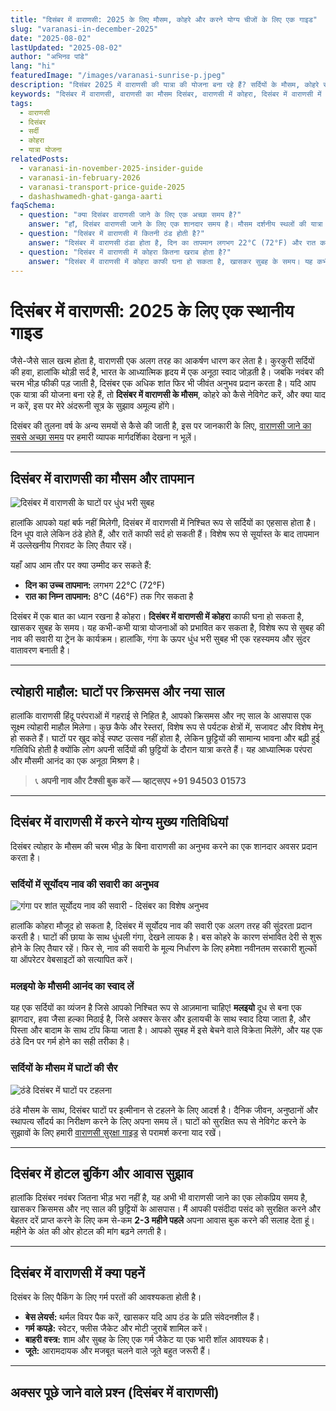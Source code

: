 ```yaml
---
title: "दिसंबर में वाराणसी: 2025 के लिए मौसम, कोहरे और करने योग्य चीजों के लिए एक गाइड"
slug: "varanasi-in-december-2025"
date: "2025-08-02"
lastUpdated: "2025-08-02"
author: "अभिनव पांडे"
lang: "hi"
featuredImage: "/images/varanasi-sunrise-p.jpeg"
description: "दिसंबर 2025 में वाराणसी की यात्रा की योजना बना रहे हैं? सर्दियों के मौसम, कोहरे से निपटने, क्या पहनें, और करने के लिए सबसे अच्छी चीजों पर विशेषज्ञ सुझाव प्राप्त करें।"
keywords: "दिसंबर में वाराणसी, वाराणसी का मौसम दिसंबर, वाराणसी में कोहरा, दिसंबर में वाराणसी में क्या पहनें, दिसंबर में वाराणसी में करने योग्य चीजें, क्या दिसंबर वाराणसी जाने के लिए अच्छा समय है"
tags:
  - वाराणसी
  - दिसंबर
  - सर्दी
  - कोहरा
  - यात्रा योजना
relatedPosts:
  - varanasi-in-november-2025-insider-guide
  - varanasi-in-february-2026
  - varanasi-transport-price-guide-2025
  - dashashwamedh-ghat-ganga-aarti
faqSchema:
  - question: "क्या दिसंबर वाराणसी जाने के लिए एक अच्छा समय है?"
    answer: "हाँ, दिसंबर वाराणसी जाने के लिए एक शानदार समय है। मौसम दर्शनीय स्थलों की यात्रा के लिए ठंडा और सुखद होता है, और भीड़ आम तौर पर नवंबर के चरम त्योहार महीने की तुलना में कम होती है। हालांकि, ठंडी शामों और संभावित सुबह के कोहरे के लिए तैयार रहें।"
  - question: "दिसंबर में वाराणसी में कितनी ठंड होती है?"
    answer: "दिसंबर में वाराणसी ठंडा होता है, दिन का तापमान लगभग 22°C (72°F) और रात का तापमान 8°C (46°F) तक गिर जाता है। एक जैकेट और थर्मल्स सहित गर्म परतें पैक करने की अत्यधिक अनुशंसा की जाती है।"
  - question: "दिसंबर में वाराणसी में कोहरा कितना खराब होता है?"
    answer: "दिसंबर में वाराणसी में कोहरा काफी घना हो सकता है, खासकर सुबह के समय। यह कभी-कभी उड़ानों, ट्रेनों और नाव की सवारी में देरी कर सकता है। हालांकि, यह गंगा पर एक अद्वितीय रहस्यमय और फोटोजेनिक वातावरण भी बनाता है।"
---
```


# दिसंबर में वाराणसी: 2025 के लिए एक स्थानीय गाइड

जैसे-जैसे साल खत्म होता है, वाराणसी एक अलग तरह का आकर्षण धारण कर लेता है। कुरकुरी सर्दियों की हवा, हालांकि थोड़ी सर्द है, भारत के आध्यात्मिक हृदय में एक अनूठा स्वाद जोड़ती है। जबकि नवंबर की चरम भीड़ फीकी पड़ जाती है, दिसंबर एक अधिक शांत फिर भी जीवंत अनुभव प्रदान करता है। यदि आप एक यात्रा की योजना बना रहे हैं, तो **दिसंबर में वाराणसी के मौसम**, कोहरे को कैसे नेविगेट करें, और क्या याद न करें, इस पर मेरे अंदरूनी सूत्र के सुझाव अमूल्य होंगे।

दिसंबर की तुलना वर्ष के अन्य समयों से कैसे की जाती है, इस पर जानकारी के लिए, [वाराणसी जाने का सबसे अच्छा समय](/hi/best-time-to-visit-varanasi) पर हमारी व्यापक मार्गदर्शिका देखना न भूलें।

---

## दिसंबर में वाराणसी का मौसम और तापमान

![दिसंबर में वाराणसी के घाटों पर धुंध भरी सुबह](/images/varanasi-ghat-early-morning.jpeg "दिसंबर में वाराणसी के घाटों पर धुंध और कोहरा")

हालांकि आपको यहां बर्फ नहीं मिलेगी, दिसंबर में वाराणसी में निश्चित रूप से सर्दियों का एहसास होता है। दिन धूप वाले लेकिन ठंडे होते हैं, और रातें काफी सर्द हो सकती हैं। विशेष रूप से सूर्यास्त के बाद तापमान में उल्लेखनीय गिरावट के लिए तैयार रहें।

यहाँ आप आम तौर पर क्या उम्मीद कर सकते हैं:

*   **दिन का उच्च तापमान:** लगभग 22°C (72°F)
*   **रात का निम्न तापमान:** 8°C (46°F) तक गिर सकता है

दिसंबर में एक बात का ध्यान रखना है कोहरा। **दिसंबर में वाराणसी में कोहरा** काफी घना हो सकता है, खासकर सुबह के समय। यह कभी-कभी यात्रा योजनाओं को प्रभावित कर सकता है, विशेष रूप से सुबह की नाव की सवारी या ट्रेन के कार्यक्रम। हालांकि, गंगा के ऊपर धुंध भरी सुबह भी एक रहस्यमय और सुंदर वातावरण बनाती है।

---

## त्योहारी माहौल: घाटों पर क्रिसमस और नया साल

हालांकि वाराणसी हिंदू परंपराओं में गहराई से निहित है, आपको क्रिसमस और नए साल के आसपास एक सूक्ष्म त्योहारी माहौल मिलेगा। कुछ कैफे और रेस्तरां, विशेष रूप से पर्यटक क्षेत्रों में, सजावट और विशेष मेनू हो सकते हैं। घाटों पर खुद कोई स्पष्ट उत्सव नहीं होता है, लेकिन छुट्टियों की सामान्य भावना और बढ़ी हुई गतिविधि होती है क्योंकि लोग अपनी सर्दियों की छुट्टियों के दौरान यात्रा करते हैं। यह आध्यात्मिक परंपरा और मौसमी आनंद का एक अनूठा मिश्रण है।

> 📞 **अपनी नाव और टैक्सी बुक करें — व्हाट्सएप +91 94503 01573**

---

## दिसंबर में वाराणसी में करने योग्य मुख्य गतिविधियां

दिसंबर त्योहार के मौसम की चरम भीड़ के बिना वाराणसी का अनुभव करने का एक शानदार अवसर प्रदान करता है।

### सर्दियों में सूर्योदय नाव की सवारी का अनुभव
![गंगा पर शांत सूर्योदय नाव की सवारी - दिसंबर का विशेष अनुभव](/images/varanasi-river-sunrise-boat-p.jpeg "दिसंबर में वाराणसी में गंगा पर सूर्योदय नाव की सवारी")

हालांकि कोहरा मौजूद हो सकता है, दिसंबर में सूर्योदय नाव की सवारी एक अलग तरह की सुंदरता प्रदान करती है। घाटों की छाया के साथ धुंधली गंगा, देखने लायक है। बस कोहरे के कारण संभावित देरी से शुरू होने के लिए तैयार रहें। फिर से, नाव की सवारी के मूल्य निर्धारण के लिए हमेशा नवीनतम सरकारी शुल्कों या ऑपरेटर वेबसाइटों को सत्यापित करें।

### मलइयो के मौसमी आनंद का स्वाद लें
यह एक सर्दियों का व्यंजन है जिसे आपको निश्चित रूप से आज़माना चाहिए! **मलइयो** दूध से बना एक झागदार, हवा जैसा हल्का मिठाई है, जिसे अक्सर केसर और इलायची के साथ स्वाद दिया जाता है, और पिस्ता और बादाम के साथ टॉप किया जाता है। आपको सुबह में इसे बेचने वाले विक्रेता मिलेंगे, और यह एक ठंडे दिन पर गर्म होने का सही तरीका है।

### सर्दियों के मौसम में घाटों की सैर
![ठंडे दिसंबर में घाटों पर टहलना](/images/varanasi-ghats-overview.jpeg "दिसंबर में वाराणसी के घाटों पर सैर - आदर्श मौसम")

ठंडे मौसम के साथ, दिसंबर घाटों पर इत्मीनान से टहलने के लिए आदर्श है। दैनिक जीवन, अनुष्ठानों और स्थापत्य सौंदर्य का निरीक्षण करने के लिए अपना समय लें। घाटों को सुरक्षित रूप से नेविगेट करने के सुझावों के लिए हमारी [वाराणसी सुरक्षा गाइड](/hi/varanasi-safety-guide) से परामर्श करना याद रखें।

---

## दिसंबर में होटल बुकिंग और आवास सुझाव

हालांकि दिसंबर नवंबर जितना भीड़ भरा नहीं है, यह अभी भी वाराणसी जाने का एक लोकप्रिय समय है, खासकर क्रिसमस और नए साल की छुट्टियों के आसपास। मैं आपकी पसंदीदा पसंद को सुरक्षित करने और बेहतर दरें प्राप्त करने के लिए कम से-कम **2-3 महीने पहले** अपना आवास बुक करने की सलाह देता हूं। महीने के अंत की ओर होटल की मांग बढ़ने लगती है।

---

## दिसंबर में वाराणसी में क्या पहनें

दिसंबर के लिए पैकिंग के लिए गर्म परतों की आवश्यकता होती है।

*   **बेस लेयर्स:** थर्मल वियर पैक करें, खासकर यदि आप ठंड के प्रति संवेदनशील हैं।
*   **गर्म कपड़े:** स्वेटर, फ्लीस जैकेट और मोटी जुराबें शामिल करें।
*   **बाहरी वस्त्र:** शाम और सुबह के लिए एक गर्म जैकेट या एक भारी शॉल आवश्यक है।
*   **जूते:** आरामदायक और मजबूत चलने वाले जूते बहुत जरूरी हैं।

---

## अक्सर पूछे जाने वाले प्रश्न (दिसंबर में वाराणसी)
